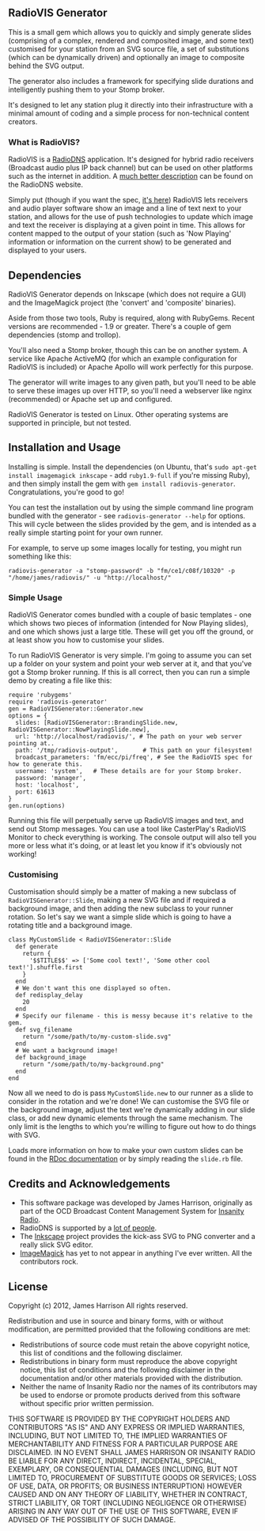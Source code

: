 ## RadioVIS Generator

This is a small gem which allows you to quickly and simply generate slides (comprising of a complex, rendered and composited image, and some text) customised for your station from an SVG source file, a set of substitutions (which can be dynamically driven) and optionally an image to composite behind the SVG output.

The generator also includes a framework for specifying slide durations and intelligently pushing them to your Stomp broker.

It's designed to let any station plug it directly into their infrastructure with a minimal amount of coding and a simple process for non-technical content creators.

### What is RadioVIS?

RadioVIS is a [RadioDNS](http://radiodns.org/) application. It's designed for hybrid radio receivers (Broadcast audio plus IP back channel) but can be used on other platforms such as the internet in addition. A [much better description](http://radiodns.org/about-radiodns/) can be found on the RadioDNS website.

Simply put (though if you want the spec, [it's here](http://radiodns.org/documentation/)) RadioVIS lets receivers and audio player software show an image and a line of text next to your station, and allows for the use of push technologies to update which image and text the receiver is displaying at a given point in time. This allows for content mapped to the output of your station (such as 'Now Playing' information or information on the current show) to be generated and displayed to your users.

## Dependencies

RadioVIS Generator depends on Inkscape (which does not require a GUI) and the ImageMagick project (the 'convert' and 'composite' binaries).

Aside from those two tools, Ruby is required, along with RubyGems. Recent versions are recommended - 1.9 or greater. There's a couple of gem dependencies (stomp and trollop).

You'll also need a Stomp broker, though this can be on another system. A service like Apache ActiveMQ (for which an example configuration for RadioVIS is included) or Apache Apollo will work perfectly for this purpose.

The generator will write images to any given path, but you'll need to be able to serve these images up over HTTP, so you'll need a webserver like nginx (recommended) or Apache set up and configured.

RadioVIS Generator is tested on Linux. Other operating systems are supported in principle, but not tested.

## Installation and Usage

Installing is simple. Install the dependencies (on Ubuntu, that's `sudo apt-get install imagemagick inkscape` - add `ruby1.9-full` if you're missing Ruby), and then simply install the gem with `gem install radiovis-generator`. Congratulations, you're good to go!


You can test the installation out by using the simple command line program bundled with the generator - see `radiovis-generator --help` for options. This will cycle between the slides provided by the gem, and is intended as a really simple starting point for your own runner.

For example, to serve up some images locally for testing, you might run something like this:

```
radiovis-generator -a "stomp-password" -b "fm/ce1/c08f/10320" -p "/home/james/radiovis/" -u "http://localhost/"
```


### Simple Usage

RadioVIS Generator comes bundled with a couple of basic templates - one which shows two pieces of information (intended for Now Playing slides), and one which shows just a large title. These will get you off the ground, or at least show you how to customise your slides.

To run RadioVIS Generator is very simple. I'm going to assume you can set up a folder on your system and point your web server at it, and that you've got a Stomp broker running. If this is all correct, then you can run a simple demo by creating a file like this:

```
require 'rubygems'
require 'radiovis-generator'
gen = RadioVISGenerator::Generator.new
options = {
  slides: [RadioVISGenerator::BrandingSlide.new, RadioVISGenerator::NowPlayingSlide.new],
  url: 'http://localhost/radiovis/', # The path on your web server pointing at..
  path: '/tmp/radiovis-output',       # This path on your filesystem!
  broadcast_parameters: 'fm/ecc/pi/freq', # See the RadioVIS spec for how to generate this.
  username: 'system',   # These details are for your Stomp broker.
  password: 'manager',
  host: 'localhost',
  port: 61613
}
gen.run(options)
```

Running this file will perpetually serve up RadioVIS images and text, and send out Stomp messages. You can use a tool like CasterPlay's RadioVIS Monitor to check everything is working. The console output will also tell you more or less what it's doing, or at least let you know if it's obviously not working!

### Customising

Customisation should simply be a matter of making a new subclass of `RadioVISGenerator::Slide`, making a new SVG file and if required a background image, and then adding the new subclass to your runner rotation. So let's say we want a simple slide which is going to have a rotating title and a background image.

```
class MyCustomSlide < RadioVISGenerator::Slide
  def generate
    return {
      '$$TITLE$$' => ['Some cool text!', 'Some other cool text!'].shuffle.first
    }
  end
  # We don't want this one displayed so often.
  def redisplay_delay
    20
  end
  # Specify our filename - this is messy because it's relative to the gem.
  def svg_filename
    return "/some/path/to/my-custom-slide.svg"
  end
  # We want a background image!
  def background_image
    return "/some/path/to/my-background.png"
  end
end
```

Now all we need to do is pass `MyCustomSlide.new` to our runner as a slide to consider in the rotation and we're done! We can customise the SVG file or the background image, adjust the text we're dynamically adding in our slide class, or add new dynamic elements through the same mechanism. The only limit is the lengths to which you're willing to figure out how to do things with SVG.


Loads more information on how to make your own custom slides can be found in the [RDoc documentation](http://rubydoc.info/gems/radiovis-generator/RadioVISGenerator/Slide) or by simply reading the `slide.rb` file.


## Credits and Acknowledgements

* This software package was developed by James Harrison, originally as part of the OCD Broadcast Content Management System for [Insanity Radio](http://insanityradio.com).
* RadioDNS is supported by a [lot of people](http://radiodns.org/supporters/).
* The [Inkscape](http://inkscape.org/) project provides the kick-ass SVG to PNG converter and a really slick SVG editor.
* [ImageMagick](http://www.imagemagick.org/script/index.php) has yet to not appear in anything I've ever written. All the contributors rock.


## License

Copyright (c) 2012, James Harrison
All rights reserved.

Redistribution and use in source and binary forms, with or without modification, are permitted provided that the following conditions are met:

* Redistributions of source code must retain the above copyright notice, this list of conditions and the following disclaimer.
* Redistributions in binary form must reproduce the above copyright notice, this list of conditions and the following disclaimer in the documentation and/or other materials provided with the distribution.
* Neither the name of Insanity Radio nor the names of its contributors may be used to endorse or promote products derived from this software without specific prior written permission.

THIS SOFTWARE IS PROVIDED BY THE COPYRIGHT HOLDERS AND CONTRIBUTORS "AS IS" AND ANY EXPRESS OR IMPLIED WARRANTIES, INCLUDING, BUT NOT LIMITED TO, THE IMPLIED WARRANTIES OF MERCHANTABILITY AND FITNESS FOR A PARTICULAR PURPOSE ARE DISCLAIMED. IN NO EVENT SHALL JAMES HARRISON OR INSANITY RADIO BE LIABLE FOR ANY DIRECT, INDIRECT, INCIDENTAL, SPECIAL, EXEMPLARY, OR CONSEQUENTIAL DAMAGES (INCLUDING, BUT NOT LIMITED TO, PROCUREMENT OF SUBSTITUTE GOODS OR SERVICES; LOSS OF USE, DATA, OR PROFITS; OR BUSINESS INTERRUPTION) HOWEVER CAUSED AND ON ANY THEORY OF LIABILITY, WHETHER IN CONTRACT, STRICT LIABILITY, OR TORT (INCLUDING NEGLIGENCE OR OTHERWISE) ARISING IN ANY WAY OUT OF THE USE OF THIS SOFTWARE, EVEN IF ADVISED OF THE POSSIBILITY OF SUCH DAMAGE.
